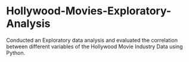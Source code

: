 # Hollywood-Movies-Exploratory-Analysis
Conducted an Exploratory data analysis and evaluated the correlation between different variables of the Hollywood Movie Industry Data using Python.
